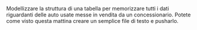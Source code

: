 Modellizzare la struttura di una tabella per memorizzare tutti i dati riguardanti delle auto usate messe in vendita da un concessionario.
Potete come visto questa mattina creare un semplice file di testo e pusharlo.
